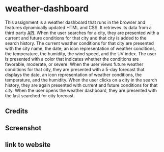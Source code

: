 # weather-dashboard

This assignment is a weather dashboard that runs in the browser and features dynamically updated HTML and CSS. It retrieves its data from a third party [API](https://openweathermap.org/api). When the user searches for a city, they are presented with a current and future conditions for that city and that city is added to the search history. The current weather conditions for that city are presented with the city name, the date, an icon representation of weather conditions, the temperature, the humidity, the wind speed, and the UV index. The user is presented with a color that indicates whether the conditions are favorable, moderate, or severe. When the user views future weather conditions for that city, they are presented with a 5-day forecast that displays the date, an icon representation of weather conditions, the temperature, and the humidity. When the user clicks on a city in the search history, they are again presented with current and future conditions for that city. When the user opens the weather dashboard, they are presented with the last searched for city forecast.

## Credits

## Screenshot

## link to website